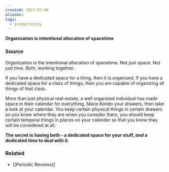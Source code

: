 ```yaml
---
created: 2023-07-08
aliases: 
tags:
  - productivity
---
```

**Organization is intentional allocation of spacetime**

### Source

Organization is the intentional allocation of spacetime. Not just space. Not just time. Both, working together.

If you have a dedicated space for a thing, then it is organized. If you have a dedicated space for a class of things, then you are capable of organizing all things of that class. 

More than just physical real-estate, a well organized individual has made space in their calendar for everything. Marie Kondo your drawers, then take a look at your calendar. You keep certain physical things in certain drawers so you know where they are when you consider them, you should keep certain temporal things in places on your calendar so that you know they will be considered at all.

**The secret is having both - a dedicated space for your stuff, *and* a dedicated time to deal with it.**

### Related
- [[Periodic Reviews]]